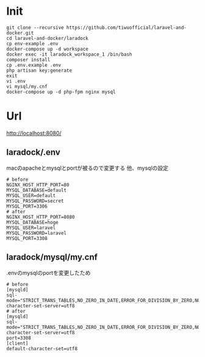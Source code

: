 # Init

```
git clone --recursive https://github.com/tiwuofficial/laravel-and-docker.git
cd laravel-and-docker/laradock
cp env-example .env
docker-compose up -d workspace
docker exec -it laradock_workspace_1 /bin/bash
composer install
cp .env.example .env
php artisan key:generate
exit
vi .env
vi mysql/my.cnf
docker-compose up -d php-fpm nginx mysql
```

# Url

[http://localhost:8080/](http://localhost:8080/)

## laradock/.env

macのapacheとmysqlとportが被るので変更する
他、mysqlの設定

```
# before
NGINX_HOST_HTTP_PORT=80
MYSQL_DATABASE=default
MYSQL_USER=default
MYSQL_PASSWORD=secret
MYSQL_PORT=3306
# after
NGINX_HOST_HTTP_PORT=8080
MYSQL_DATABASE=hoge
MYSQL_USER=laravel
MYSQL_PASSWORD=laravel
MYSQL_PORT=3308
```

## laradock/mysql/my.cnf

.envのmysqlのportを変更したため

```
# before
[mysqld]
sql-mode="STRICT_TRANS_TABLES,NO_ZERO_IN_DATE,ERROR_FOR_DIVISION_BY_ZERO,NO_AUTO_CREATE_USER,NO_ENGINE_SUBSTITUTION"
character-set-server=utf8
# after
[mysqld]
sql-mode="STRICT_TRANS_TABLES,NO_ZERO_IN_DATE,ERROR_FOR_DIVISION_BY_ZERO,NO_AUTO_CREATE_USER,NO_ENGINE_SUBSTITUTION"
character-set-server=utf8
port=3308
[client]
default-character-set=utf8
```